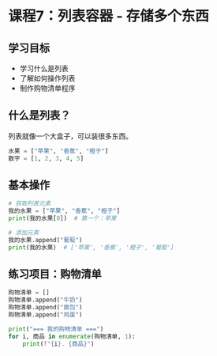 # 课程7：列表容器 - 存储多个东西

## 学习目标
- 学习什么是列表
- 了解如何操作列表
- 制作购物清单程序

## 什么是列表？
列表就像一个大盒子，可以装很多东西。

```python
水果 = ["苹果", "香蕉", "橙子"]
数字 = [1, 2, 3, 4, 5]
```

## 基本操作
```python
# 获取列表元素
我的水果 = ["苹果", "香蕉", "橙子"]
print(我的水果[0])  # 第一个：苹果

# 添加元素
我的水果.append("葡萄")
print(我的水果)  # ['苹果', '香蕉', '橙子', '葡萄']
```

## 练习项目：购物清单
```python
购物清单 = []
购物清单.append("牛奶")
购物清单.append("面包")
购物清单.append("鸡蛋")

print("=== 我的购物清单 ===")
for i, 商品 in enumerate(购物清单, 1):
    print(f"{i}. {商品}")
```
